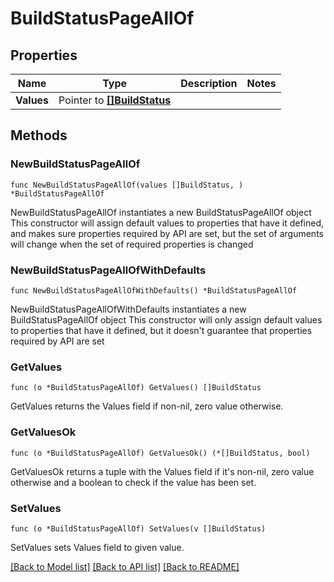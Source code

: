# BuildStatusPageAllOf

## Properties

Name | Type | Description | Notes
------------ | ------------- | ------------- | -------------
**Values** | Pointer to [**[]BuildStatus**](buildStatus.md) |  | 

## Methods

### NewBuildStatusPageAllOf

`func NewBuildStatusPageAllOf(values []BuildStatus, ) *BuildStatusPageAllOf`

NewBuildStatusPageAllOf instantiates a new BuildStatusPageAllOf object
This constructor will assign default values to properties that have it defined,
and makes sure properties required by API are set, but the set of arguments
will change when the set of required properties is changed

### NewBuildStatusPageAllOfWithDefaults

`func NewBuildStatusPageAllOfWithDefaults() *BuildStatusPageAllOf`

NewBuildStatusPageAllOfWithDefaults instantiates a new BuildStatusPageAllOf object
This constructor will only assign default values to properties that have it defined,
but it doesn't guarantee that properties required by API are set

### GetValues

`func (o *BuildStatusPageAllOf) GetValues() []BuildStatus`

GetValues returns the Values field if non-nil, zero value otherwise.

### GetValuesOk

`func (o *BuildStatusPageAllOf) GetValuesOk() (*[]BuildStatus, bool)`

GetValuesOk returns a tuple with the Values field if it's non-nil, zero value otherwise
and a boolean to check if the value has been set.

### SetValues

`func (o *BuildStatusPageAllOf) SetValues(v []BuildStatus)`

SetValues sets Values field to given value.



[[Back to Model list]](../README.md#documentation-for-models) [[Back to API list]](../README.md#documentation-for-api-endpoints) [[Back to README]](../README.md)


